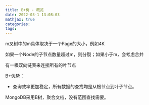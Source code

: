 ```yaml
---
title: B+树 - 概览
date: 2022-03-1 13:08:03
mathjax: true
categories:
tags: 
---
```


m叉树中的m具体取决于一个Page的大小，例如4K

如果一个Node的子节点数量超过m，则分裂；如果小于m，会考虑合并

有一根双向链表来连接所有的叶节点

B+优势：

- 查询效率更加稳定，所有数据的查找均是从根节点到叶子节点。

MongoDB采用B树，聚合文档，没有范围查找需要。